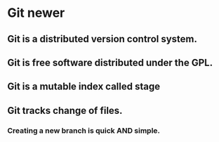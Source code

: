 # Git newer

## Git is a distributed version control system.

## Git is free software distributed under the GPL.

## Git is a mutable index called stage

## Git tracks change of files.

### Creating a new branch is quick AND simple.
